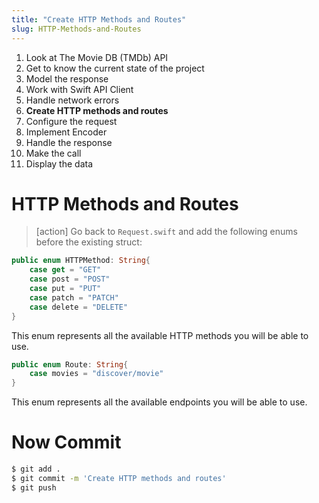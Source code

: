 ```yaml
---
title: "Create HTTP Methods and Routes"
slug: HTTP-Methods-and-Routes
---
```


1. Look at The Movie DB (TMDb) API
1. Get to know the current state of the project
1. Model the response
1. Work with Swift API Client
1. Handle network errors
1. **Create HTTP methods and routes**
1. Configure the request
1. Implement Encoder 
1. Handle the response
1. Make the call 
1. Display the data 

# HTTP Methods and Routes 

> [action]
> Go back to `Request.swift` and add the following enums before the existing struct:
>
```Swift
public enum HTTPMethod: String{  
    case get = "GET"
    case post = "POST"
    case put = "PUT"
    case patch = "PATCH"
    case delete = "DELETE"
}
```

This enum represents all the available HTTP methods you will be able to use.

```Swift
public enum Route: String{
    case movies = "discover/movie"
}
```

This enum represents all the available endpoints you will be able to use.

# Now Commit

```bash
$ git add .
$ git commit -m 'Create HTTP methods and routes'
$ git push
```
